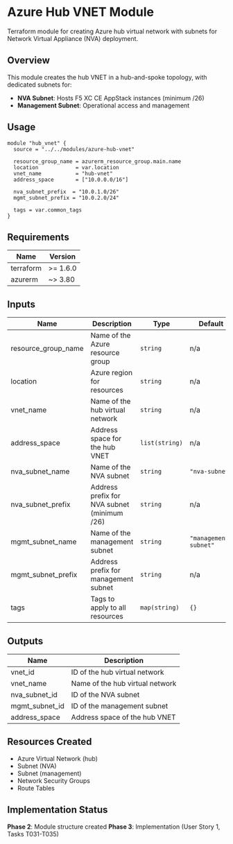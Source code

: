 # Azure Hub VNET Module

Terraform module for creating Azure hub virtual network with subnets for Network Virtual Appliance (NVA) deployment.

## Overview

This module creates the hub VNET in a hub-and-spoke topology, with dedicated subnets for:
- **NVA Subnet**: Hosts F5 XC CE AppStack instances (minimum /26)
- **Management Subnet**: Operational access and management

## Usage

```hcl
module "hub_vnet" {
  source = "../../modules/azure-hub-vnet"

  resource_group_name = azurerm_resource_group.main.name
  location            = var.location
  vnet_name           = "hub-vnet"
  address_space       = ["10.0.0.0/16"]

  nva_subnet_prefix  = "10.0.1.0/26"
  mgmt_subnet_prefix = "10.0.2.0/24"

  tags = var.common_tags
}
```

## Requirements

| Name | Version |
|------|---------|
| terraform | >= 1.6.0 |
| azurerm | ~> 3.80 |

## Inputs

| Name | Description | Type | Default | Required |
|------|-------------|------|---------|:--------:|
| resource_group_name | Name of the Azure resource group | `string` | n/a | yes |
| location | Azure region for resources | `string` | n/a | yes |
| vnet_name | Name of the hub virtual network | `string` | n/a | yes |
| address_space | Address space for the hub VNET | `list(string)` | n/a | yes |
| nva_subnet_name | Name of the NVA subnet | `string` | `"nva-subnet"` | no |
| nva_subnet_prefix | Address prefix for NVA subnet (minimum /26) | `string` | n/a | yes |
| mgmt_subnet_name | Name of the management subnet | `string` | `"management-subnet"` | no |
| mgmt_subnet_prefix | Address prefix for management subnet | `string` | n/a | yes |
| tags | Tags to apply to all resources | `map(string)` | `{}` | no |

## Outputs

| Name | Description |
|------|-------------|
| vnet_id | ID of the hub virtual network |
| vnet_name | Name of the hub virtual network |
| nva_subnet_id | ID of the NVA subnet |
| mgmt_subnet_id | ID of the management subnet |
| address_space | Address space of the hub VNET |

## Resources Created

- Azure Virtual Network (hub)
- Subnet (NVA)
- Subnet (management)
- Network Security Groups
- Route Tables

## Implementation Status

**Phase 2**: Module structure created
**Phase 3**: Implementation (User Story 1, Tasks T031-T035)
